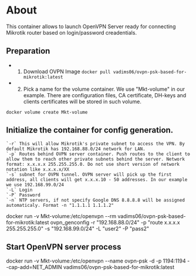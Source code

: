 # About
This container allows to launch OpenVPN Server ready for connecting Mikrotik router based on login/password creadentials.
## Preparation
* 1. Download OVPN Image
```docker pull vadims06/ovpn-psk-based-for-mikrotik:latest```
* 2. Pick a name for the volume container. We use "Mkt-volume" in our example. There are configuration files, CA certificate, DH-keys and clients certificates will be stored in such volume.

```docker volume create Mkt-volume```

## Initialize the container for config generation.
```
`-r` This will allow Mikrotik's private subnet to access the VPN. By default Mikrotik has 192.168.88.0/24 network for LAN.
`-p` Routes behind OVPN server container. Push routes to the client to allow them to reach other private subnets behind the server. Network format: x.x.x.x 255.255.255.0. Do not use short version of network notation like x.x.x.x/XX
`-s` subnet for OVPN tunnel. OVPN server will pick up the first address, all clients will get x.x.x.10 - 50 addresses. In our example we use 192.168.99.0/24
`-L` Login
`-P` Password
`-n` NTP servers, if not specify Google DNS 8.8.8.8 will be assigned automaticaly. Format -n "1.1.1.1 1.1.1.2"
```
docker run -v Mkt-volume:/etc/openvpn --rm vadims06/ovpn-psk-based-for-mikrotik:latest ovpn_genconfig -r "192.168.88.0/24" -p "route x.x.x.x 255.255.255.0" -s "192.168.99.0/24" -L "user2" -P "pass2"

## Start OpenVPN server process
docker run -v Mkt-volume:/etc/openvpn --name ovpn-psk -d -p 1194:1194 --cap-add=NET_ADMIN vadims06/ovpn-psk-based-for-mikrotik:latest